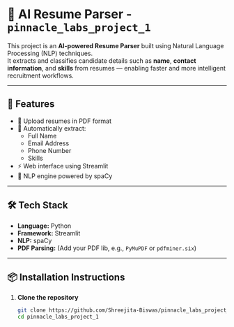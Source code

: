 # 🧠 AI Resume Parser - `pinnacle_labs_project_1`

This project is an **AI-powered Resume Parser** built using Natural Language Processing (NLP) techniques.  
It extracts and classifies candidate details such as **name**, **contact information**, and **skills** from resumes — enabling faster and more intelligent recruitment workflows.

---

## 🚀 Features

- 📄 Upload resumes in PDF format  
- 🤖 Automatically extract:
  - Full Name  
  - Email Address  
  - Phone Number  
  - Skills  
- ⚡ Web interface using Streamlit  
- 🧠 NLP engine powered by spaCy  

---

## 🛠️ Tech Stack

- **Language:** Python  
- **Framework:** Streamlit  
- **NLP:** spaCy  
- **PDF Parsing:** (Add your PDF lib, e.g., `PyMuPDF` or `pdfminer.six`)

---

## 📦 Installation Instructions

1. **Clone the repository**
   ```bash
   git clone https://github.com/Shreejita-Biswas/pinnacle_labs_project_1
   cd pinnacle_labs_project_1
